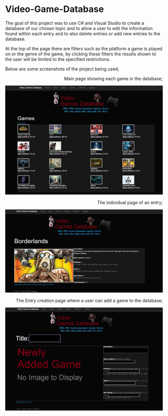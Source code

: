 # Video-Game-Database
The goal of this project was to use C# and Visual Studio to create a database of our chosen topic and to allow a user to edit the information found within each entry and to also delete entries or add new entries to the database.

At the top of the page there are filters such as the platform a game is played on or the genre of the game, by clicking these filters the results shown to the user will be limited to the specified restrictions.

Below are some screenshots of the project being used;

<p align="Right">Main page showing each game in the database;</p>
<img src="/Project Screenshots/Screenshot 1.png" />

<p align="Right">The individual page of an entry;</p>
<img src="/Project Screenshots/Screenshot 2.png" />

<p align="Right">The Entry creation page where a user can add a game to the database;</p>
<img src="/Project Screenshots/Screenshot 3.png" />


